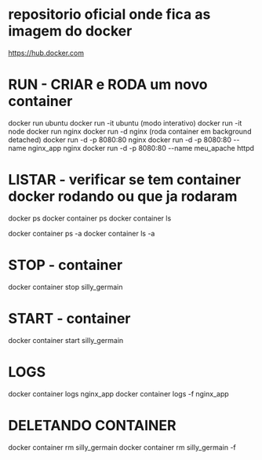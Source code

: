 # repositorio oficial onde fica as imagem do docker
https://hub.docker.com


# RUN - CRIAR e RODA um novo container
docker run ubuntu
docker run -it ubuntu (modo interativo)
docker run -it node
docker run nginx
docker run -d nginx (roda container em background detached)
docker run -d -p 8080:80 nginx
docker run -d -p 8080:80  --name nginx_app nginx
docker run -d -p 8080:80 --name meu_apache httpd    

# LISTAR - verificar se tem container docker rodando ou que ja rodaram
docker ps
docker container ps
docker container ls

docker container ps -a
docker container ls -a

# STOP - container <id ou nome>
docker container stop silly_germain

# START - container <id ou nome>
docker container start silly_germain

# LOGS 
docker container logs nginx_app
docker container logs -f nginx_app

# DELETANDO CONTAINER
docker container rm silly_germain
docker container rm silly_germain -f


